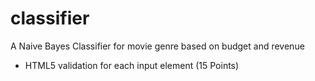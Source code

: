 # classifier
A Naive Bayes Classifier for movie genre based on budget and revenue
- HTML5 validation for each input element (15 Points)
